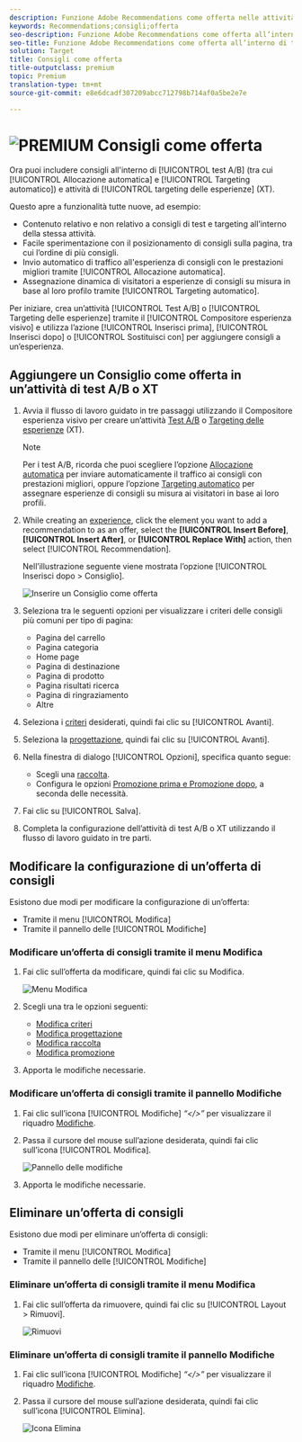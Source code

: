 ```yaml
---
description: Funzione Adobe Recommendations come offerta nelle attività di test A/B e Targeting delle esperienze.
keywords: Recommendations;consigli;offerta
seo-description: Funzione Adobe Recommendations come offerta all’interno di test A/B (tra cui Allocazione automatica e Targeting automatico) e attività di targeting delle esperienze (XT)
seo-title: Funzione Adobe Recommendations come offerta all’interno di test A/B (tra cui Allocazione automatica e Targeting automatico) e attività di targeting delle esperienze (XT)
solution: Target
title: Consigli come offerta
title-outputclass: premium
topic: Premium
translation-type: tm+mt
source-git-commit: e8e6dcadf307209abcc712798b714af0a5be2e7e

---
```



# ![PREMIUM](/help/assets/premium.png) Consigli come offerta

Ora puoi includere consigli all&#39;interno di [!UICONTROL test A/B] (tra cui [!UICONTROL Allocazione automatica] e [!UICONTROL Targeting automatico]) e attività di [!UICONTROL targeting delle esperienze] (XT).

Questo apre a funzionalità tutte nuove, ad esempio:

* Contenuto relativo e non relativo a consigli di test e targeting all’interno della stessa attività.
* Facile sperimentazione con il posizionamento di consigli sulla pagina, tra cui l’ordine di più consigli.
* Invio automatico di traffico all&#39;esperienza di consigli con le prestazioni migliori tramite [!UICONTROL Allocazione automatica].
* Assegnazione dinamica di visitatori a esperienze di consigli su misura in base al loro profilo tramite [!UICONTROL Targeting automatico].

Per iniziare, crea un’attività [!UICONTROL Test A/B] o [!UICONTROL Targeting delle esperienze] tramite il [!UICONTROL Compositore esperienza visivo] e utilizza l’azione [!UICONTROL Inserisci prima], [!UICONTROL Inserisci dopo] o [!UICONTROL Sostituisci con] per aggiungere consigli a un’esperienza.

## Aggiungere un Consiglio come offerta in un’attività di test A/B o XT

1. Avvia il flusso di lavoro guidato in tre passaggi utilizzando il Compositore esperienza visivo per creare un’attività [Test A/B](/help/c-activities/t-test-ab/t-test-create-ab/test-create-ab.md) o [Targeting delle esperienze](/help/c-activities/t-experience-target/t-xt-create/xt-create.md) (XT).

   >[!NOTE]
   >
   >Per i test A/B, ricorda che puoi scegliere l’opzione [Allocazione automatica](/help/c-activities/automated-traffic-allocation/automated-traffic-allocation.md) per inviare automaticamente il traffico ai consigli con prestazioni migliori, oppure l’opzione [Targeting automatico](/help/c-activities/auto-target-to-optimize.md) per assegnare esperienze di consigli su misura ai visitatori in base ai loro profili.

1. While creating an [experience](/help/c-experiences/c-visual-experience-composer/viztarget-options.md), click the element you want to add a recommendation to as an offer, select the **[!UICONTROL Insert Before]**, **[!UICONTROL Insert After]**, or **[!UICONTROL Replace With]** action, then select [!UICONTROL Recommendation].

   Nell’illustrazione seguente viene mostrata l’opzione [!UICONTROL Inserisci dopo &gt; Consiglio].

   ![Inserire un Consiglio come offerta](/help/c-recommendations/assets/replace-after-recommendations.png)

1. Seleziona tra le seguenti opzioni per visualizzare i criteri delle consigli più comuni per tipo di pagina:

   * Pagina del carrello
   * Pagina categoria
   * Home page
   * Pagina di destinazione
   * Pagina di prodotto
   * Pagina risultati ricerca
   * Pagina di ringraziamento
   * Altre

1. Seleziona i [criteri](/help/c-recommendations/c-algorithms/algorithms.md) desiderati, quindi fai clic su [!UICONTROL Avanti].
1. Seleziona la [progettazione](/help/c-recommendations/c-design-overview/design-overview.md), quindi fai clic su [!UICONTROL Avanti].
1. Nella finestra di dialogo [!UICONTROL Opzioni], specifica quanto segue:

   * Scegli una [raccolta](/help/c-recommendations/c-products/collections.md).
   * Configura le opzioni [Promozione prima e Promozione dopo](/help/c-recommendations/t-create-recs-activity/adding-promotions.md), a seconda delle necessità.

1. Fai clic su [!UICONTROL Salva].
1. Completa la configurazione dell’attività di test A/B o XT utilizzando il flusso di lavoro guidato in tre parti.

## Modificare la configurazione di un’offerta di consigli

Esistono due modi per modificare la configurazione di un’offerta:

* Tramite il menu [!UICONTROL Modifica]
* Tramite il pannello delle [!UICONTROL Modifiche]

### Modificare un’offerta di consigli tramite il menu Modifica

1. Fai clic sull’offerta da modificare, quindi fai clic su Modifica.

   ![Menu Modifica](/help/c-recommendations/assets/recs-offer-edit.png)

1. Scegli una tra le opzioni seguenti:

   * [Modifica criteri](/help/c-recommendations/c-algorithms/algorithms.md)
   * [Modifica progettazione](/help/c-recommendations/c-design-overview/design-overview.md)
   * [Modifica raccolta](/help/c-recommendations/c-products/collections.md)
   * [Modifica promozione](/help/c-recommendations/t-create-recs-activity/adding-promotions.md)

1. Apporta le modifiche necessarie.

### Modificare un’offerta di consigli tramite il pannello Modifiche

1. Fai clic sull’icona [!UICONTROL Modifiche] *“&lt;/&gt;”* per visualizzare il riquadro [Modifiche](/help/c-experiences/c-visual-experience-composer/c-vec-code-editor/vec-code-editor.md).
1. Passa il cursore del mouse sull’azione desiderata, quindi fai clic sull’icona [!UICONTROL Modifica].

   ![Pannello delle modifiche](/help/c-recommendations/assets/recs-offer-modifications.png)

1. Apporta le modifiche necessarie.

## Eliminare un’offerta di consigli

Esistono due modi per eliminare un’offerta di consigli:

* Tramite il menu [!UICONTROL Modifica]
* Tramite il pannello delle [!UICONTROL Modifiche]

### Eliminare un’offerta di consigli tramite il menu Modifica

1. Fai clic sull’offerta da rimuovere, quindi fai clic su [!UICONTROL Layout &gt; Rimuovi].

   ![Rimuovi](/help/c-recommendations/assets/recs-offer-remove.png)

### Eliminare un’offerta di consigli tramite il pannello Modifiche

1. Fai clic sull’icona [!UICONTROL Modifiche] *“&lt;/&gt;”* per visualizzare il riquadro [Modifiche](/help/c-experiences/c-visual-experience-composer/c-vec-code-editor/vec-code-editor.md).
1. Passa il cursore del mouse sull’azione desiderata, quindi fai clic sull’icona [!UICONTROL Elimina].

   ![Icona Elimina](/help/c-recommendations/assets/recs-offer-delete.png)